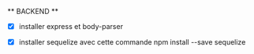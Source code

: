 ** BACKEND **

- [x] installer express  et body-parser 
- [x] installer sequelize avec cette commande npm install --save sequelize 

